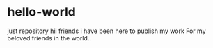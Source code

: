 # hello-world
just repository
hii friends i have been here to publish my work
For my beloved friends in the world..
